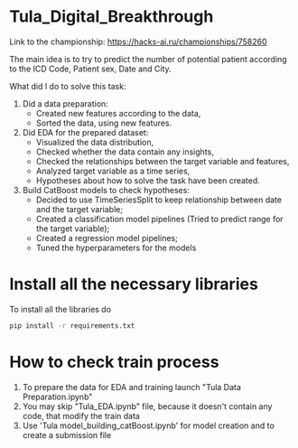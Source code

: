 # Tula_Digital_Breakthrough
Link to the championship: https://hacks-ai.ru/championships/758260

The main idea is to try to predict the number of potential patient according to the ICD Code, Patient sex, Date and City. 

What did I do to solve this task: 

1) Did a data preparation:
    * Created new features according to the data,
    * Sorted the data, using new features.
2) Did EDA for the prepared dataset:
    * Visualized the data distribution,
    * Checked whether the data contain any insights,
    * Checked the relationships between the target variable and features,
    * Analyzed target variable as a time series,
    * Hypotheses about how to solve the task have been created.
3) Build CatBoost models to check hypotheses:
    * Decided to use TimeSeriesSplit to keep relationship between date and the target variable;
    * Created a classification model pipelines (Tried to predict range for the target variable); 
    * Created a regression model pipelines; 
    * Tuned the hyperparameters for the models

# Install all the necessary libraries

To install all the libraries do 

```sh
pip install -r requirements.txt
```

# How to check train process

1) To prepare the data for EDA and training launch "Tula Data Preparation.ipynb" 
2) You may skip "Tula_EDA.ipynb" file, because it doesn't contain any code, that modify the train data 
3) Use 'Tula model_building_catBoost.ipynb' for model creation and to create a submission file 

